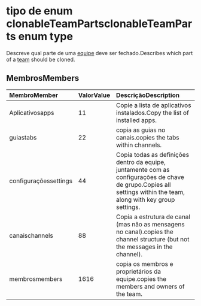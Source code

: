 # <a name="clonableteamparts-enum-type"></a><span data-ttu-id="b86d4-101">tipo de enum clonableTeamParts</span><span class="sxs-lookup"><span data-stu-id="b86d4-101">clonableTeamParts enum type</span></span>



<span data-ttu-id="b86d4-102">Descreve qual parte de uma [equipe](../resources/team.md) deve ser fechado.</span><span class="sxs-lookup"><span data-stu-id="b86d4-102">Describes which part of a [team](../resources/team.md) should be cloned.</span></span> 

## <a name="members"></a><span data-ttu-id="b86d4-103">Membros</span><span class="sxs-lookup"><span data-stu-id="b86d4-103">Members</span></span>

| <span data-ttu-id="b86d4-104">Membro</span><span class="sxs-lookup"><span data-stu-id="b86d4-104">Member</span></span> | <span data-ttu-id="b86d4-105">Valor</span><span class="sxs-lookup"><span data-stu-id="b86d4-105">Value</span></span>| <span data-ttu-id="b86d4-106">Descrição</span><span class="sxs-lookup"><span data-stu-id="b86d4-106">Description</span></span> |
|:---------------|:--------|:----------|
|<span data-ttu-id="b86d4-107">Aplicativos</span><span class="sxs-lookup"><span data-stu-id="b86d4-107">apps</span></span>|<span data-ttu-id="b86d4-108">1</span><span class="sxs-lookup"><span data-stu-id="b86d4-108">1</span></span>|<span data-ttu-id="b86d4-109">Copie a lista de aplicativos instalados.</span><span class="sxs-lookup"><span data-stu-id="b86d4-109">Copy the list of installed apps.</span></span>|
|<span data-ttu-id="b86d4-110">guias</span><span class="sxs-lookup"><span data-stu-id="b86d4-110">tabs</span></span>|<span data-ttu-id="b86d4-111">2</span><span class="sxs-lookup"><span data-stu-id="b86d4-111">2</span></span>|<span data-ttu-id="b86d4-112">copia as guias no canais.</span><span class="sxs-lookup"><span data-stu-id="b86d4-112">copies the tabs within channels.</span></span>|
|<span data-ttu-id="b86d4-113">configurações</span><span class="sxs-lookup"><span data-stu-id="b86d4-113">settings</span></span>|<span data-ttu-id="b86d4-114">4</span><span class="sxs-lookup"><span data-stu-id="b86d4-114">4</span></span>|<span data-ttu-id="b86d4-115">Copia todas as definições dentro da equipe, juntamente com as configurações de chave de grupo.</span><span class="sxs-lookup"><span data-stu-id="b86d4-115">Copies all settings within the team, along with key group settings.</span></span>|
|<span data-ttu-id="b86d4-116">canais</span><span class="sxs-lookup"><span data-stu-id="b86d4-116">channels</span></span>|<span data-ttu-id="b86d4-117">8</span><span class="sxs-lookup"><span data-stu-id="b86d4-117">8</span></span>|<span data-ttu-id="b86d4-118">Copia a estrutura de canal (mas não as mensagens no canal).</span><span class="sxs-lookup"><span data-stu-id="b86d4-118">copies the channel structure (but not the messages in the channel).</span></span>|
|<span data-ttu-id="b86d4-119">membros</span><span class="sxs-lookup"><span data-stu-id="b86d4-119">members</span></span>|<span data-ttu-id="b86d4-120">16</span><span class="sxs-lookup"><span data-stu-id="b86d4-120">16</span></span>|<span data-ttu-id="b86d4-121">copia os membros e proprietários da equipe.</span><span class="sxs-lookup"><span data-stu-id="b86d4-121">copies the members and owners of the team.</span></span>|
